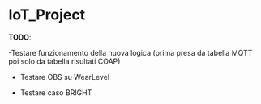 # IoT_Project

**TODO**: 


-Testare funzionamento della nuova logica (prima presa da tabella MQTT poi solo da tabella risultati COAP)

- Testare OBS su WearLevel

- Testare caso BRIGHT
